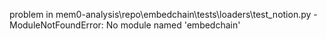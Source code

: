 problem in mem0-analysis\repo\embedchain\tests\loaders\test_notion.py - ModuleNotFoundError: No module named 'embedchain'
